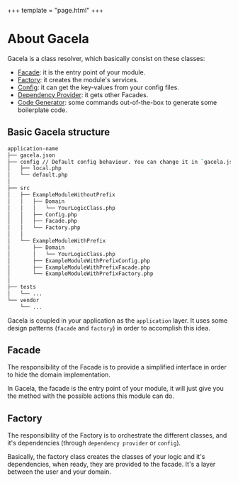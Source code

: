 +++
template = "page.html"
+++

# About Gacela

Gacela is a class resolver, which basically consist on these classes:

- [Facade](/about-gacela/facade): it is the entry point of your module.
- [Factory](/about-gacela/factory): it creates the module's services.
- [Config](/about-gacela/config): it can get the key-values from your config files.
- [Dependency Provider](/about-gacela/dependency-provider): it gets other Facades.
- [Code Generator](/about-gacela/code-generator): some commands out-of-the-box to generate some boilerplate code.

## Basic Gacela structure

```bash
application-name
├── gacela.json
├── config // Default config behaviour. You can change it in `gacela.json`
│   ├── local.php
│   └── default.php
│
├── src
│   ├── ExampleModuleWithoutPrefix
│   │   ├── Domain
│   │   │   └── YourLogicClass.php
│   │   ├── Config.php
│   │   ├── Facade.php
│   │   └── Factory.php
│   │
│   └── ExampleModuleWithPrefix
│       ├── Domain
│       │   └── YourLogicClass.php
│       ├── ExampleModuleWithPrefixConfig.php
│       ├── ExampleModuleWithPrefixFacade.php
│       └── ExampleModuleWithPrefixFactory.php
│
├── tests
│   └── ...
└── vendor
    └── ...
```

Gacela is coupled in your application as the `application` layer. It uses some design patterns (`facade` and `factory`) in order to accomplish this idea.

## Facade

The responsibility of the Facade is to provide a simplified interface in order to hide the domain implementation.

In Gacela, the facade is the entry point of your module, it will just give you the method with the possible actions this module can do.

## Factory

The responsibility of the Factory is to orchestrate the different classes, and it's dependencies (through `dependency provider` or `config`).

Basically, the factory class creates the classes of your logic and it's dependencies, when ready, they are provided to the facade. It's a layer between the user and your domain.

